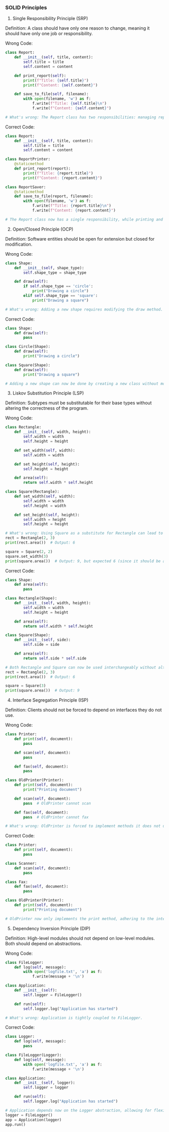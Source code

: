 ### SOLID Principles

1. Single Responsibility Principle (SRP)

Definition: A class should have only one reason to change, meaning it should have only one job or responsibility.

Wrong Code:

```python
class Report:
    def __init__(self, title, content):
        self.title = title
        self.content = content

    def print_report(self):
        print(f"Title: {self.title}")
        print(f"Content: {self.content}")

    def save_to_file(self, filename):
        with open(filename, 'w') as f:
            f.write(f"Title: {self.title}\n")
            f.write(f"Content: {self.content}")

# What's wrong: The Report class has two responsibilities: managing report data and saving the report to a file.
```

Correct Code:

```python
class Report:
    def __init__(self, title, content):
        self.title = title
        self.content = content

class ReportPrinter:
    @staticmethod
    def print_report(report):
        print(f"Title: {report.title}")
        print(f"Content: {report.content}")

class ReportSaver:
    @staticmethod
    def save_to_file(report, filename):
        with open(filename, 'w') as f:
            f.write(f"Title: {report.title}\n")
            f.write(f"Content: {report.content}")

# The Report class now has a single responsibility, while printing and saving are handled by separate classes.
```

2. Open/Closed Principle (OCP)

Definition: Software entities should be open for extension but closed for modification.

Wrong Code:

```python
class Shape:
    def __init__(self, shape_type):
        self.shape_type = shape_type

    def draw(self):
        if self.shape_type == 'circle':
            print("Drawing a circle")
        elif self.shape_type == 'square':
            print("Drawing a square")

# What's wrong: Adding a new shape requires modifying the draw method.
```

Correct Code:

```python
class Shape:
    def draw(self):
        pass

class Circle(Shape):
    def draw(self):
        print("Drawing a circle")

class Square(Shape):
    def draw(self):
        print("Drawing a square")

# Adding a new shape can now be done by creating a new class without modifying existing code.
```

3. Liskov Substitution Principle (LSP)

Definition: Subtypes must be substitutable for their base types without altering the correctness of the program.

Wrong Code:

```python
class Rectangle:
    def __init__(self, width, height):
        self.width = width
        self.height = height

    def set_width(self, width):
        self.width = width

    def set_height(self, height):
        self.height = height

    def area(self):
        return self.width * self.height

class Square(Rectangle):
    def set_width(self, width):
        self.width = width
        self.height = width

    def set_height(self, height):
        self.width = height
        self.height = height

# What's wrong: Using Square as a substitute for Rectangle can lead to incorrect behavior.
rect = Rectangle(2, 3)
print(rect.area())  # Output: 6

square = Square(2, 2)
square.set_width(3)
print(square.area())  # Output: 9, but expected 6 (since it should be a square)
```

Correct Code:

```python
class Shape:
    def area(self):
        pass

class Rectangle(Shape):
    def __init__(self, width, height):
        self.width = width
        self.height = height

    def area(self):
        return self.width * self.height

class Square(Shape):
    def __init__(self, side):
        self.side = side

    def area(self):
        return self.side * self.side

# Both Rectangle and Square can now be used interchangeably without altering the correctness.
rect = Rectangle(2, 3)
print(rect.area())  # Output: 6

square = Square(3)
print(square.area())  # Output: 9
```

4. Interface Segregation Principle (ISP)

Definition: Clients should not be forced to depend on interfaces they do not use.

Wrong Code:

```python
class Printer:
    def print(self, document):
        pass

    def scan(self, document):
        pass

    def fax(self, document):
        pass

class OldPrinter(Printer):
    def print(self, document):
        print("Printing document")

    def scan(self, document):
        pass  # OldPrinter cannot scan

    def fax(self, document):
        pass  # OldPrinter cannot fax

# What's wrong: OldPrinter is forced to implement methods it does not use.
```

Correct Code:

```python
class Printer:
    def print(self, document):
        pass

class Scanner:
    def scan(self, document):
        pass

class Fax:
    def fax(self, document):
        pass

class OldPrinter(Printer):
    def print(self, document):
        print("Printing document")

# OldPrinter now only implements the print method, adhering to the interface segregation principle.
```

5. Dependency Inversion Principle (DIP)

Definition: High-level modules should not depend on low-level modules. Both should depend on abstractions.

Wrong Code:

```python
class FileLogger:
    def log(self, message):
        with open('logfile.txt', 'a') as f:
            f.write(message + '\n')

class Application:
    def __init__(self):
        self.logger = FileLogger()

    def run(self):
        self.logger.log("Application has started")

# What's wrong: Application is tightly coupled to FileLogger.
```

Correct Code:

```python
class Logger:
    def log(self, message):
        pass

class FileLogger(Logger):
    def log(self, message):
        with open('logfile.txt', 'a') as f:
            f.write(message + '\n')

class Application:
    def __init__(self, logger):
        self.logger = logger

    def run(self):
        self.logger.log("Application has started")

# Application depends now on the Logger abstraction, allowing for flexibility in logging implementations.
logger = FileLogger()
app = Application(logger)
app.run()
```
